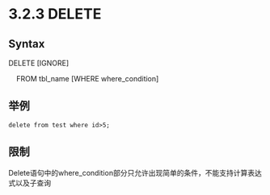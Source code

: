 # 3.2.3 DELETE
## Syntax
DELETE   [IGNORE]

 &nbsp;&nbsp;&nbsp;&nbsp;FROM tbl_name [WHERE where_condition]

## 举例
```
delete from test where id>5;
```
## 限制
Delete语句中的where_condition部分只允许出现简单的条件，不能支持计算表达式以及子查询